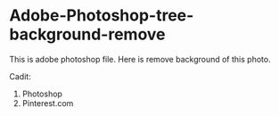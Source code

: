 # Adobe-Photoshop-tree-background-remove
This is adobe photoshop file. Here is remove background of this photo.


Cadit: 
1. Photoshop
2. Pinterest.com
